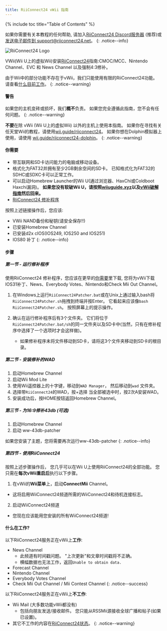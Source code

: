```yaml
---
title: RiiConnect24 vWii 指南
---
```


{% include toc title="Table of Contents" %}

如果你需要有关本教程的任何帮助, 请加入[RiiConnect24 Discord服务器](https://discord.gg/rc24) (推荐)或 [发送电子邮件到 support@riiconnect24.net](mailto:support@riiconnect24.net)。
{: .notice--info}

![RiiConnect24 Logo](/images/WiiRC24Logo.jpg)

VWii(Wii U上的虚拟Wii)安装[RiiConnect24](https://rc24.xyz)指南:CMOC/MCC、Nintendo Channel、EVC 和 News Channel 以及强制4:3修补。

由于Wii中的部分功能不存在于vWii，我们只能使用有限的RiiConnect24功能。 请查看[什么目前工作](#whats-currently-working)。
{: .notice--warning}

#### 警告

如果您的主机变砖或损坏，我们**概不**负责。 如果您完全遵循此指南，您不会有任何问题。
{: .notice--warning}

**不要**在除 vWii (Wii U上的虚拟Wii) 以外的主机上使用本指南。 如果你在寻找有关任天堂Wii的教程，请使用[wii.guide/riiconnect24](riiconnect24)。 如果你想在Dolphin模拟器上使用，请使用 [wii.guide/riiconnect24-dolphin](/riiconnect24-dolphin)。
{: .notice--warning}

#### 你需要

* 带互联网和SD卡访问能力的电脑或移动设备。
* 格式化为FAT32并拥有至少2GB剩余空间的SD卡。 已知格式化为FAT32的SDHC或SDXC卡可以正常工作。
* 可以启动Homebrew Launcher的Wii U(通过浏览器、HaxChi或Coldboot Haxchi漏洞)。 **如果您没有软破Wii U，请按照[wiiuguide.xyz](https://wiiuguide.xyz)以及[vWii破解指南](https://wiiuguide.xyz/#/vwii-modding)然后回来。**
* [RiiConnect24 修补程序](https://github.com/RiiConnect24/RiiConnect24-Patcher/releases)

按照上述链接操作后，您应该:
* VWii NAND备份和秘钥(请安全保存!!)
* 已安装Homebrew Channel
* 已安装d2x cIOS(IOS249, IOS250 and IOS251)
* IOS80 补丁
{: .notice--info}

#### 步骤

##### 第一节 - 运行修补程序

使用RiiConnect24 修补程序，您应该在更早的[你需要](#what-you-need)里下载, 您将为vWii下载IOS31补丁、News、Everybody Votes、Nintendo和Check Mii Out Channel。

1. 在Windows上运行`RiiConnect24Patcher.bat`或在Unix上通过输入bash将`RiiConnect24Patcher.sh`拖拽到终端并按Enter。 它看起来应该像`bash RiiConnect24Patcher.sh`。 按照屏幕上的提示操作。

2. 确认在运行修补程序后有3个文件夹。 它们将位于 `RiiConnect24Patcher.bat/sh`的同一文件夹以及SD卡中(当然，只有在修补程序中选择了一个选项时才会这样做)。
   - 如果修补程序未将文件移动到SD卡，请将这3个文件夹移动到SD卡的根目录。

##### 第二节 - 安装修补的WAD

1. 启动Homebrew Channel
2. 启动Wii Mod Lite
3. 使用Wii遥控器上的十字键，移动到`WAD Manager`， 然后移动到`wad` 文件夹。
4. 选择带`RiiConnect24`的WAD，按+选择 当全部被选中时，按2次A安装WAD。
5. 安装成功后，按HOME按钮返回Homebrew Channel。

##### 第三节 - 为16:9修补43db (可选)

1. 启动Homebrew Channel
2. 启动 ww-43db-patcher

如果您安装了主题，您将需要再次运行ww-43db-patcher
{: .notice--info}

##### 第四节 - 使用RiiConnect24

按照上述步骤操作后， 您几乎可以在Wii U上使用RiiConnect24的全部功能。 您只需在**每次vWii重启后**执行以下步骤。

1. 在vWii的**Wii菜单**上，启动**ConnectMii** Channel。
* 这将启用WiiConnect24频道所需的WiiConnect24和待机连接标志。
2. 启动WiiConnect24频道
* 您现在应该能用您安装的所有WiiConnect24频道!

#### 什么在工作?
以下RiiConnect24服务正在vWii上**工作**:
* News Channel
    * 此频道有时间戳问题。 "上次更新"和文章时间戳将不正确。
    * 横幅数据也无法工作，返回`Unable to obtain data.`
* Forecast Channel
* Nintendo Channel
* Everybody Votes Channel
* Check Mii Out Channel / Mii Contest Channel
{: .notice--success}

以下RiiConnect24服务正在vWii上**不工作**:
* Wii Mail (大多数功能vWii都没有)
    * 包括向朋友发送/接收邮件。 您只能从RSSMii源接收全球广播和帖子(如果已设置)。
* 其它不工作的内容在[RiiConnect24状态](https://rc24.xyz/stats/index.html)。
{: .notice--warning}